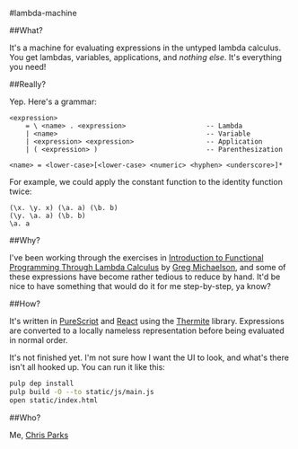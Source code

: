 #lambda-machine

##What?

It's a machine for evaluating expressions in the untyped lambda calculus. You get lambdas, variables, applications, and <i>nothing else</i>. It's everything you need!

##Really?

Yep. Here's a grammar:

```plaintext
<expression>
    = \ <name> . <expression>                    -- Lambda
    | <name>                                     -- Variable
    | <expression> <expression>                  -- Application
    | ( <expression> )                           -- Parenthesization

<name> = <lower-case>[<lower-case> <numeric> <hyphen> <underscore>]*
```

For example, we could apply the constant function to the identity function twice:

```plaintext
(\x. \y. x) (\a. a) (\b. b)
(\y. \a. a) (\b. b)
\a. a
```

##Why?

I've been working through the exercises in [Introduction to Functional Programming Through Lambda Calculus](http://www.amazon.com/Introduction-Functional-Programming-Calculus-Mathematics/dp/0486478831) by [Greg Michaelson](http://www.macs.hw.ac.uk/~greg/), and some of these expressions have become rather tedious to reduce by hand. It'd be nice to have something that would do it for me step-by-step, ya know?

##How?

It's written in [PureScript](http://www.purescript.org/) and [React](https://facebook.github.io/react/) using the [Thermite](https://github.com/paf31/purescript-thermite) library. Expressions are converted to a locally nameless representation before being evaluated in normal order.

It's not finished yet. I'm not sure how I want the UI to look, and what's there isn't all hooked up. You can run it like this:

```bash
pulp dep install
pulp build -O --to static/js/main.js
open static/index.html
```

##Who?

Me, [Chris Parks](mailto:christopher.daniel.parks@gmail.com)

